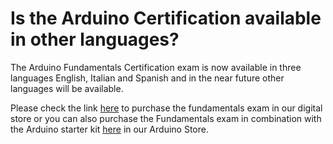 # Is the Arduino Certification available in other languages?

The Arduino Fundamentals Certification exam is now available in three languages English, Italian and Spanish and in the near future other languages will be available.

Please check the link [here](https://store.arduino.cc/digital/cert_fundamentals) to purchase the fundamentals exam in our digital store or you can also purchase the Fundamentals exam in combination with the Arduino starter kit [here](https://store.arduino.cc/usa/catalogsearch/result/?ie=UTF-8&oe=UTF-8&q=Arduino+Fundamantals+bundle&domains=&sitesearch=) in our Arduino Store.

